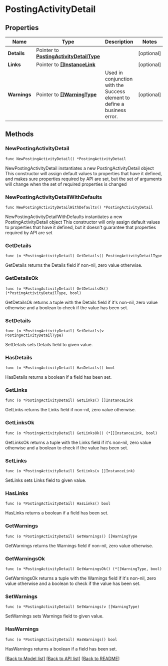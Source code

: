 # PostingActivityDetail

## Properties

Name | Type | Description | Notes
------------ | ------------- | ------------- | -------------
**Details** | Pointer to [**PostingActivityDetailType**](PostingActivityDetailType.md) |  | [optional] 
**Links** | Pointer to [**[]InstanceLink**](InstanceLink.md) |  | [optional] 
**Warnings** | Pointer to [**[]WarningType**](WarningType.md) | Used in conjunction with the Success element to define a business error. | [optional] 

## Methods

### NewPostingActivityDetail

`func NewPostingActivityDetail() *PostingActivityDetail`

NewPostingActivityDetail instantiates a new PostingActivityDetail object
This constructor will assign default values to properties that have it defined,
and makes sure properties required by API are set, but the set of arguments
will change when the set of required properties is changed

### NewPostingActivityDetailWithDefaults

`func NewPostingActivityDetailWithDefaults() *PostingActivityDetail`

NewPostingActivityDetailWithDefaults instantiates a new PostingActivityDetail object
This constructor will only assign default values to properties that have it defined,
but it doesn't guarantee that properties required by API are set

### GetDetails

`func (o *PostingActivityDetail) GetDetails() PostingActivityDetailType`

GetDetails returns the Details field if non-nil, zero value otherwise.

### GetDetailsOk

`func (o *PostingActivityDetail) GetDetailsOk() (*PostingActivityDetailType, bool)`

GetDetailsOk returns a tuple with the Details field if it's non-nil, zero value otherwise
and a boolean to check if the value has been set.

### SetDetails

`func (o *PostingActivityDetail) SetDetails(v PostingActivityDetailType)`

SetDetails sets Details field to given value.

### HasDetails

`func (o *PostingActivityDetail) HasDetails() bool`

HasDetails returns a boolean if a field has been set.

### GetLinks

`func (o *PostingActivityDetail) GetLinks() []InstanceLink`

GetLinks returns the Links field if non-nil, zero value otherwise.

### GetLinksOk

`func (o *PostingActivityDetail) GetLinksOk() (*[]InstanceLink, bool)`

GetLinksOk returns a tuple with the Links field if it's non-nil, zero value otherwise
and a boolean to check if the value has been set.

### SetLinks

`func (o *PostingActivityDetail) SetLinks(v []InstanceLink)`

SetLinks sets Links field to given value.

### HasLinks

`func (o *PostingActivityDetail) HasLinks() bool`

HasLinks returns a boolean if a field has been set.

### GetWarnings

`func (o *PostingActivityDetail) GetWarnings() []WarningType`

GetWarnings returns the Warnings field if non-nil, zero value otherwise.

### GetWarningsOk

`func (o *PostingActivityDetail) GetWarningsOk() (*[]WarningType, bool)`

GetWarningsOk returns a tuple with the Warnings field if it's non-nil, zero value otherwise
and a boolean to check if the value has been set.

### SetWarnings

`func (o *PostingActivityDetail) SetWarnings(v []WarningType)`

SetWarnings sets Warnings field to given value.

### HasWarnings

`func (o *PostingActivityDetail) HasWarnings() bool`

HasWarnings returns a boolean if a field has been set.


[[Back to Model list]](../README.md#documentation-for-models) [[Back to API list]](../README.md#documentation-for-api-endpoints) [[Back to README]](../README.md)


